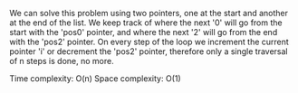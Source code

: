 We can solve this problem using two pointers, one at the start and another at the end of the list. We keep track of where the next '0' will go from the start with the 'pos0' pointer, and where the next '2' will go from the end with the 'pos2' pointer.
On every step of the loop we increment the current pointer 'i' or decrement the 'pos2' pointer, therefore only a single traversal of n steps is done, no more.

Time complexity: O(n)
Space complexity: O(1)
